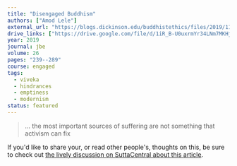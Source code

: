 ```yaml
---
title: "Disengaged Buddhism"
authors: ["Amod Lele"]
external_url: "https://blogs.dickinson.edu/buddhistethics/files/2019/11/Lele_19_FD-1-1.pdf"
drive_links: ["https://drive.google.com/file/d/1iR_B-U0uxrmYr34LNm7MKHjzYAHD0ia9/view?usp=drivesdk"]
year: 2019
journal: jbe
volume: 26
pages: "239--289"
course: engaged
tags:
  - viveka
  - hindrances
  - emptiness
  - modernism
status: featured
---
```


> … the most important sources of suffering are not something that activism can fix

If you'd like to share your, or read other people's, thoughts on this, be sure to check out [the lively discussion on SuttaCentral about this article](https://discourse.suttacentral.net/t/disengaged-buddhism/14664?u=khemarato.bhikkhu).

